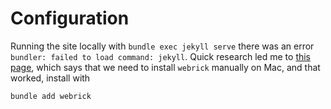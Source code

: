 # Configuration

Running the site locally with `bundle exec jekyll serve` there was an error `bundler: failed to load command: jekyll`. Quick research led me to [this page](https://stackoverflow.com/questions/69890412/bundler-failed-to-load-command-jekyll), which says that we need to install `webrick` manually on Mac, and that worked, install with

```
bundle add webrick
```
